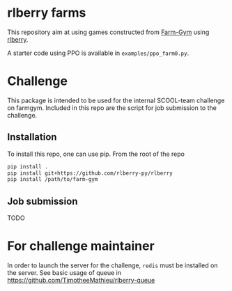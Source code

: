 # rlberry farms

This repository aim at using games constructed from [Farm-Gym](https://gitlab.inria.fr/rl4ae/farm-gym/) using [rlberry](https://github.com/rlberry-py/rlberry).

A starter code using PPO is available in `examples/ppo_farm0.py`.

# Challenge
 
This package is intended to be used for the internal SCOOL-team challenge on farmgym. Included in this repo are the script for job submission to the challenge. 
  
## Installation

To install this repo, one can use pip. From the root of the repo

```bash
pip install .
pip install git+https://github.com/rlberry-py/rlberry
pip install /path/to/farm-gym
```

## Job submission

TODO


# For challenge maintainer
In order to launch the server for the challenge, `redis` must be installed on the server. See basic usage of queue in https://github.com/TimotheeMathieu/rlberry-queue

